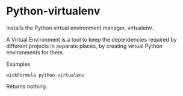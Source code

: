 Python-virtualenv
=================

Installs the Python virtual environment manager, virtualenv.

A Virtual Environment is a tool to keep the dependencies required by different projects in separate places, by creating virtual Python environments for them.

Examples

    wickFormula python-virtualenv

Returns nothing.


